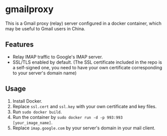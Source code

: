 gmailproxy
==========

This is a Gmail proxy (relay) server configured in a docker container, which may be useful to Gmail users in China.

## Features

* Relay IMAP traffic to Google's IMAP server.
* SSL/TLS enabled by default. (The SSL certificate included in the repo is a self-signed one, you need to have your own certificate corresponding to your server's domain name)

## Usage

1. Install Docker.
2. Replace `ssl.cert` and `ssl.key` with your own certificate and key files.
3. Run `sudo docker build`.
4. Run the container by `sudo docker run -d -p 993:993 [your_image_name]`.
5. Replace `imap.google.com` by your server's domain in your mail client.
